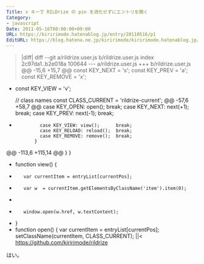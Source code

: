 ```yaml
---
Title: v キーで RILDrize の pin を消化せずにエントリを開く
Category:
- javascript
Date: 2011-05-16T00:00:00+09:00
URL: https://kiririmode.hatenablog.jp/entry/20110516/p1
EditURL: https://blog.hatena.ne.jp/kiririmode/kiririmode.hatenablog.jp/atom/entry/8454420450078211050
---
```



>|diff|
diff --git a/rildrize.user.js b/rildrize.user.js
index 2c97da1..b2e018a 100644
--- a/rildrize.user.js
+++ b/rildrize.user.js
@@ -15,6 +15,7 @@
     const KEY_NEXT   = 's';
     const KEY_PREV   = 'a';
     const KEY_REMOVE = 'x';
+    const KEY_VIEW   = 'v';
 
     // class names
     const CLASS_CURRENT = 'rildrize-current';
@@ -57,6 +58,7 @@
               case KEY_OPEN: open();      break;
               case KEY_NEXT: next(+1);    break;
               case KEY_PREV: next(-1);    break;
+              case KEY_VIEW: view();      break;
               case KEY_RELOAD: reload();  break;
               case KEY_REMOVE: remove();  break;
             }
@@ -113,6 +115,14 @@
         }
     }
 
+    function view() {
+        var currentItem = entryList[currentPos];
+        var w  = currentItem.getElementsByClassName('item').item(0);
+
+        window.open(w.href, w.textContent);
+    }
+
     function open() {
         var currentItem = entryList[currentPos];
         setClassName(currentItem, CLASS_CURRENT);
||<
https://github.com/kiririmode/rildrize

はい。
